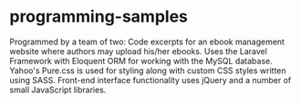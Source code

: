 # programming-samples
Programmed by a team of two: 
Code excerpts for an ebook management website where authors may upload his/her ebooks. 
Uses the Laravel Framework with Eloquent ORM for working with the MySQL database. 
Yahoo's Pure.css is used for styling along with custom CSS styles written using SASS. 
Front-end interface functionality uses jQuery and a number of small JavaScript libraries.
